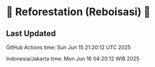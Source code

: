 
# 🌳 Reforestation (Reboisasi) 🌲

## Last Updated

GitHub Actions time: Sun Jun 15 21:20:12 UTC 2025

Indonesia/Jakarta time: Mon Jun 16 04:20:12 WIB 2025
